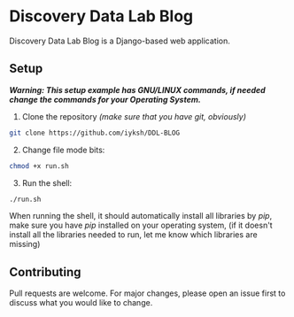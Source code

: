 # Discovery Data Lab Blog

Discovery Data Lab Blog is a Django-based web application. 

## Setup
***Warning: This setup example has GNU/LINUX commands, if needed change the commands for your Operating System.***

1. Clone the repository *(make sure that you have git, obviously)*
```sh
git clone https://github.com/iyksh/DDL-BLOG
```
2. Change file mode bits: 
```sh
chmod +x run.sh
``` 
3. Run the shell:
```sh
./run.sh
```
When running the shell, it should automatically install all libraries by *pip*, make sure you have *pip* installed on your operating system, (if it doesn't install all the libraries needed to run, let me know which libraries are missing)

## Contributing

Pull requests are welcome. For major changes, please open an issue first to discuss what you would like to change.

